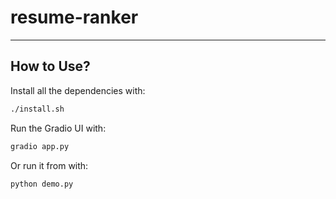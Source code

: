 # resume-ranker

<hr>

## How to Use?

Install all the dependencies with:

```bash
./install.sh
```

Run the Gradio UI with:

```bash
gradio app.py
```

Or run it from with:

```bash
python demo.py
```
